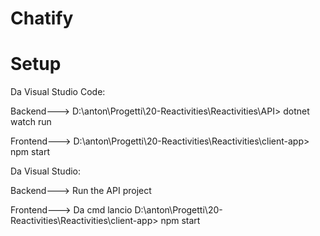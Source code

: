# Chatify

# Setup

Da Visual Studio Code:

Backend---> D:\anton\Progetti\20-Reactivities\Reactivities\API> dotnet watch run

Frontend---> D:\anton\Progetti\20-Reactivities\Reactivities\client-app> npm start

Da Visual Studio:

Backend---> Run the API project

Frontend---> Da cmd lancio D:\anton\Progetti\20-Reactivities\Reactivities\client-app> npm start
